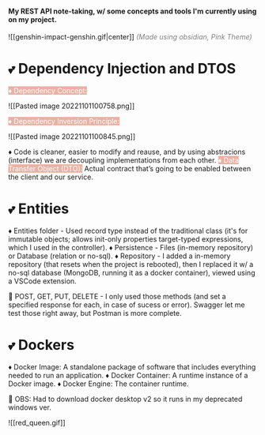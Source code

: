 <h4>My REST API note-taking, w/ some concepts and tools I'm currently using on my project.</h4>
![[genshin-impact-genshin.gif|center]]
<span style="color: grey;"><i>(Made using obsidian, Pink Theme)</i></span>

<h1><span style="font-size: 0.8em;">💕</span> Dependency Injection and DTOS</h1>

<span style="background-color:#e8b2a4; color: white;">♦️ Dependency Concept:</span>

![[Pasted image 20221101100758.png]]

<span style="background-color:#e8b2a4; color: white;">♦️ Dependency Inversion Principle:</span>

![[Pasted image 20221101100845.png]]

♦️ Code is cleaner, easier to modify and reause, and by using abstracions (interface) we are decoupling implementations from each other.
<span style="background-color:#e8b2a4; color: white;">♦️ Data Transfer Object (DTO):</span> Actual contract that’s going to be enabled between the client and our service.

<h1><span style="font-size: 0.8em;">💕</span> Entities</h1>
♦️ Entities folder - Used record type instead of the traditional class (it's for immutable objects; allows init-only properties target-typed expressions, which I used in the controller).
♦️ Persistence - Files (in-memory repository) or Database (relation or no-sql).
♦️ Repository - I added a in-memory repository (that resets when the project is rebooted), then I replaced it w/ a no-sql database (MongoDB, running it as a docker container), viewed using a VSCode extension.

💟 POST, GET, PUT, DELETE - I only used those methods (and set a specified response for each, in case of sucess or error). Swagger let me test those right away, but Postman is more complete.

<h1><span style="font-size: 0.8em;">💕</span> Dockers</h1>
♦️ Docker Image: A standalone package of software that includes everything needed to run an application.
♦️ Docker Container: A runtime instance of a Docker image.
♦️ Docker Engine: The container runtime.

💟 OBS: Had to download docker desktop v2 so it runs in my deprecated windows ver.

![[red_queen.gif]]